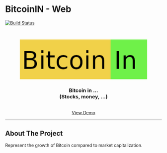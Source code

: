# BitcoinIN - Web

[![Build Status](https://travis-ci.com/ZurMaD/bitcoinin.svg?branch=main)](https://travis-ci.com/ZurMaD/bitcoinin)


<br />
<p align="center">
  <a href="#">
    <img src="docs/img/logo.png" height="128">
  </a>

  <h3 align="center">Bitcoin in ... <br>
  (Stocks, money, ...)</h3>

  <p align="center">
    <br />
    <a href="https://bitcoinin.herokuapp.com">View Demo</a>
  </p>
</p>
<hr style="height:2px;border-width:0;color:gray;background-color:gray">


<!-- TABLE OF CONTENTS -->
<!-- ## Table of Contents -->



<!-- ABOUT THE PROJECT -->
## About The Project

Represent the growth of Bitcoin compared to market capitalization.
